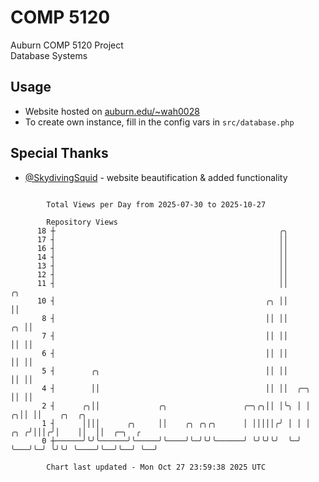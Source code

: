 # COMP 5120
Auburn COMP 5120 Project  
Database Systems

## Usage
- Website hosted on [auburn.edu/~wah0028](https://webhome.auburn.edu/~wah0028/)
- To create own instance, fill in the config vars in `src/database.php`

## Special Thanks
- [@SkydivingSquid](https://github.com/SkydivingSquid) - website beautification & added functionality

```

        Total Views per Day from 2025-07-30 to 2025-10-27

        Repository Views
      18 ┼                                                  ╭╮
      17 ┤                                                  ││
      16 ┤                                                  ││
      14 ┤                                                  ││
      13 ┤                                                  ││
      12 ┤                                                  ││
      11 ┤                                                  ││                 ╭╮
      10 ┤                                               ╭╮ ││                 ││
       8 ┤                                               ││ ││              ╭╮ ││
       7 ┤                                               ││ ││              ││ ││
       6 ┤                                               ││ ││              ││ ││
       5 ┤        ╭╮                                     ││ ││              ││ ││
       4 ┤        ││                                     ││ ││  ╭─╮         ││ ││
       2 ┤      ╭╮││             ╭╮                 ╭─╮╭╮││ │╰╮ │ │       ╭╮││ ││    ╭╮  ╭╮
       1 ┤      ││││      ╭╮     ││    ╭╮ ╭╮╭╮      │ │││││╭╯ │ │ │   ╭╮ ╭╯│││╭╯│    ││  ││  ╭─╮  ╭
       0 ┼──────╯╰╯╰──────╯╰─────╯╰────╯╰─╯╰╯╰──────╯ ╰╯╰╯╰╯  ╰─╯ ╰───╯╰─╯ ╰╯╰╯ ╰────╯╰──╯╰──╯ ╰──╯

        Chart last updated - Mon Oct 27 23:59:38 2025 UTC
        
```
